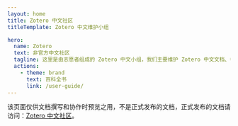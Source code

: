 ```yaml
---
layout: home
title: Zotero 中文社区
titleTemplate: Zotero 中文维护小组

hero:
  name: Zotero
  text: 非官方中文社区
  tagline: 这里是由志愿者组成的 Zotero 中文小组，我们主要维护 Zotero 中文文档、中文社区生态等。
  actions:
    - theme: brand
      text: 百科全书
      link: /user-guide/
---
```


该页面仅供文档撰写和协作时预览之用，不是正式发布的文档，正式发布的文档请访问：[Zotero 中文社区](https://zotero-chinese.com)。
